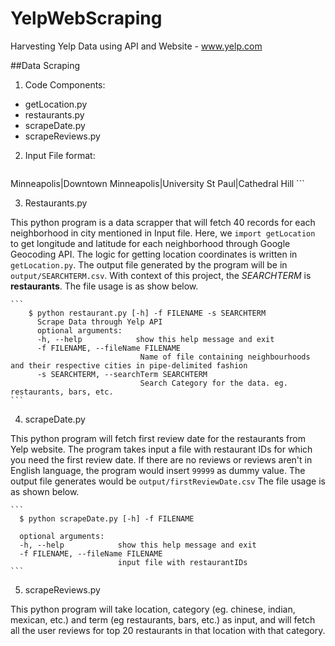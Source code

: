 # YelpWebScraping
Harvesting Yelp Data using API and Website - www.yelp.com

##Data Scraping

1. Code Components:
  * getLocation.py 
  * restaurants.py
  * scrapeDate.py
  * scrapeReviews.py

2. Input File format:
    ```
  Minneapolis|Downtown
  Minneapolis|University
  St Paul|Cathedral Hill
    ```


3. Restaurants.py

  This python program is a data scrapper that will fetch 40 records for each neighborhood in city mentioned in Input file. Here, we `import getLocation` to get longitude and latitude for each neighborhood through Google Geocoding API. The logic for getting location coordinates is written in `getLocation.py`. The output file generated by the program will be in `output/SEARCHTERM.csv`. With context of this project, the *SEARCHTERM* is **restaurants**. The file usage is as show below. 
  
    ```      
        $ python restaurant.py [-h] -f FILENAME -s SEARCHTERM
	      Scrape Data through Yelp API
	      optional arguments:
	      -h, --help            show this help message and exit
	      -f FILENAME, --fileName FILENAME
	                             Name of file containing neighbourhoods and their respective cities in pipe-delimited fashion
	      -s SEARCHTERM, --searchTerm SEARCHTERM
	                             Search Category for the data. eg. restaurants, bars, etc.
    ```

4. scrapeDate.py
  
  This python program will fetch first review date for the restaurants from Yelp website. The program takes input a file with restaurant IDs for which you need the first review date. If there are no reviews or reviews aren't in English language, the program would insert `99999` as dummy value. The output file generates would be `output/firstReviewDate.csv` The file usage is as shown below.

    ```
      $ python scrapeDate.py [-h] -f FILENAME
  
      optional arguments:
      -h, --help            show this help message and exit
      -f FILENAME, --fileName FILENAME
                            input file with restaurantIDs
    ```

5. scrapeReviews.py

  This python program will take location, category (eg. chinese, indian, mexican, etc.) and term (eg restaurants, bars, etc.) as input, and will fetch all the user reviews for top 20 restaurants in that location with that category.  
